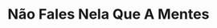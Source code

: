 ---
artist: Nidia
title: 'Não Fales Nela Que A Mentes'
apple_link: 'https://music.apple.com/us/album/n%C3%A3o-fales-nela-que-a-mentes/1513253903'
link: 'https://www.dropbox.com/s/d24af4rbo3wouig/Nidia.zip?dl=1'
content: "Following heavy remix gear for Kelela and Yaeji, Nidia comes correct with the sterling _Não Fales Nela Que A Mentes_, her up-to-the-minute blend of African Zouk, Kuduro, Tarraxho and R&B. Super swung drums interwine with Nidia's evolved melodic sensibilities, making _Não Fales Nela Que A Mentes_ one the year's most on-pont dance records.\n"
new_image: ../assets/FFWD/Nidia.jpg
published_date: '2020-05-24T01:08:18.000Z'
---